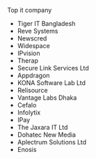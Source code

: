 Top it company
-  Tiger IT Bangladesh
-  Reve Systems
-  Newscred
-  Widespace
-  IPvision
-  Therap
-  Secure Link Services Ltd
-  Appdragon
-  KONA Software Lab Ltd
-  Relisource
-  Vantage Labs Dhaka
-  Cefalo
-  Infolytix
-  IPay
-  The Jaxara IT Ltd
-  Dohatec New Media
-  Aplectrum Solutions Ltd
-  Enosis
